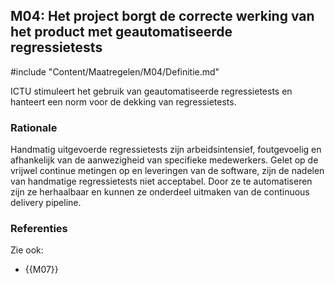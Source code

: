 ## M04: Het project borgt de correcte werking van het product met geautomatiseerde regressietests

#include "Content/Maatregelen/M04/Definitie.md"

ICTU stimuleert het gebruik van geautomatiseerde regressietests en hanteert een norm voor de dekking van regressietests.

### Rationale

Handmatig uitgevoerde regressietests zijn arbeidsintensief, foutgevoelig en afhankelijk van de aanwezigheid van specifieke medewerkers. Gelet op de vrijwel continue metingen op en leveringen van de software, zijn de nadelen van handmatige regressietests niet acceptabel. Door ze te automatiseren zijn ze herhaalbaar en kunnen ze onderdeel uitmaken van de continuous delivery pipeline.

### Referenties

Zie ook:

* {{M07}}
